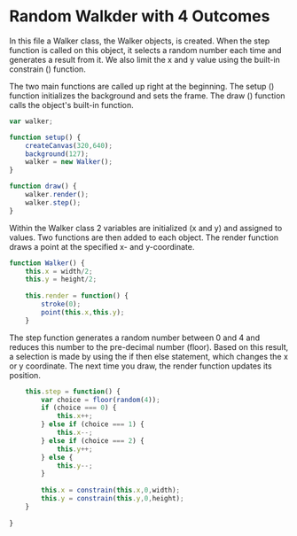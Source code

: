 # Random Walkder with 4 Outcomes

In this file a Walker class, the Walker objects, is created. When the step function is called on this object, it selects a random number each time and generates a result from it. We also limit the x and y value using the built-in constrain () function.

The two main functions are called up right at the beginning. The setup () function initializes the background and sets the frame. The draw () function calls the object's built-in function.
```javascript
var walker;

function setup() {
    createCanvas(320,640);
    background(127);
    walker = new Walker();    
}

function draw() {
    walker.render();
    walker.step();
}
```

Within the Walker class 2 variables are initialized (x and y) and assigned to values. Two functions are then added to each object. The render function draws a point at the specified x- and y-coordinate.

```javascript
function Walker() {
    this.x = width/2;
    this.y = height/2;
    
    this.render = function() {
        stroke(0);
        point(this.x,this.y);
    }
```

The step function generates a random number between 0 and 4 and reduces this number to the pre-decimal number (floor). Based on this result, a selection is made by using the if then else statement, which changes the x or y coordinate. The next time you draw, the render function updates its position.

```javascript
    this.step = function() {
        var choice = floor(random(4));
        if (choice === 0) {
            this.x++;
        } else if (choice === 1) {
            this.x--;
        } else if (choice === 2) {
            this.y++;
        } else {
            this.y--;
        }
        
        this.x = constrain(this.x,0,width);
        this.y = constrain(this.y,0,height);
    }
    
}
```